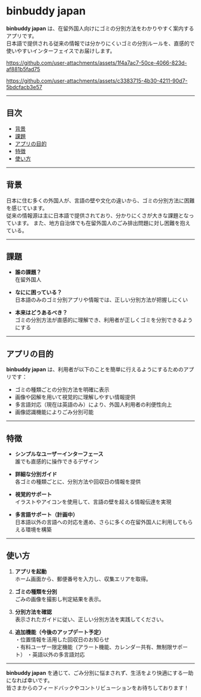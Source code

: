 # binbuddy japan

**binbuddy japan** は、在留外国人向けにゴミの分別方法をわかりやすく案内するアプリです。  
日本語で提供される従来の情報では分かりにくいゴミの分別ルールを、直感的で使いやすいインターフェイスでお届けします。


https://github.com/user-attachments/assets/1f4a7ac7-50ce-4066-823d-af881b5fad75


https://github.com/user-attachments/assets/c3383715-4b30-4211-90d7-5bdcfacb3e57



---

## 目次

- [背景](#背景)
- [課題](#課題)
- [アプリの目的](#アプリの目的)
- [特徴](#特徴)
- [使い方](#使い方)

---

## 背景

日本に住む多くの外国人が、言語の壁や文化の違いから、ゴミの分別方法に困難を感じています。  
従来の情報源は主に日本語で提供されており、分かりにくさが大きな課題となっています。
また、地方自治体でも在留外国人のごみ排出問題に対し困難を抱えている。

---

## 課題

- **誰の課題？**  
  在留外国人

- **なにに困っている？**  
  日本語のみのゴミ分別アプリや情報では、正しい分別方法が把握しにくい

- **本来はどうあるべき？**  
  ゴミの分別方法が直感的に理解でき、利用者が正しくゴミを分別できるようにする

---

## アプリの目的

**binbuddy japan** は、利用者が以下のことを簡単に行えるようにするためのアプリです：

- ゴミの種類ごとの分別方法を明確に表示
- 画像や図解を用いて視覚的に理解しやすい情報提供
- 多言語対応（現在は英語のみ）により、外国人利用者の利便性向上
- 画像認識機能によりごみ分別可能

---

## 特徴

- **シンプルなユーザーインターフェース**  
  誰でも直感的に操作できるデザイン

- **詳細な分別ガイド**  
  各ゴミの種類ごとに、分別方法や回収日の情報を提供

- **視覚的サポート**  
  イラストやアイコンを使用して、言語の壁を超える情報伝達を実現

- **多言語サポート（計画中）**  
  日本語以外の言語への対応を進め、さらに多くの在留外国人に利用してもらえる環境を構築

---

## 使い方

1. **アプリを起動**  
   ホーム画面から、郵便番号を入力し、収集エリアを取得。

2. **ゴミの種類を分別**  
   ごみの画像を撮影し判定結果を表示。

3. **分別方法を確認**  
   表示されたガイドに従い、正しい分別方法を実践してください。

4. **追加機能（今後のアップデート予定）**  
   ・位置情報を活用した回収日のお知らせ  
   ・有料ユーザー限定機能（アラート機能、カレンダー共有、無制限サポート）
   ・英語以外の多言語対応

---

**binbuddy japan** を通じて、ごみ分別に悩まされず、生活をより快適にする一助になれば幸いです。  
皆さまからのフィードバックやコントリビューションをお待ちしております！
